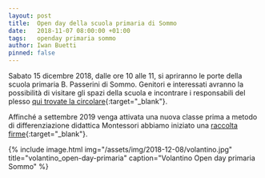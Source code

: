 ```yaml
---
layout: post
title:  Open day della scuola primaria di Sommo
date:   2018-11-07 08:00:00 +01:00
tags:   openday primaria sommo
author: Iwan Buetti
pinned: false
---
```


Sabato 15 dicembre 2018, dalle ore 10 alle 11, si apriranno le porte della scuola primaria B. Passerini di Sommo. Genitori e interessati avranno la possibilità di visitare gli spazi della scuola e incontrare i responsabili del plesso [qui trovate la circolare](https://www.ic-cavamanara.gov.it/circ-107-open-day-iscrizioni-scuola-primaria-a-s-2019-2020/){:target="_blank"}.

Affinché a settembre 2019 venga attivata una nuova classe prima a metodo di differenziazione didattica Montessori abbiamo iniziato una [raccolta firme](/2018/11/05/raccolta-firme-primaria){:target="_blank"}.


{% include image.html img="/assets/img/2018-12-08/volantino.jpg" title="volantino_open-day-primaria" caption="Volantino Open day primaria Sommo" %}
